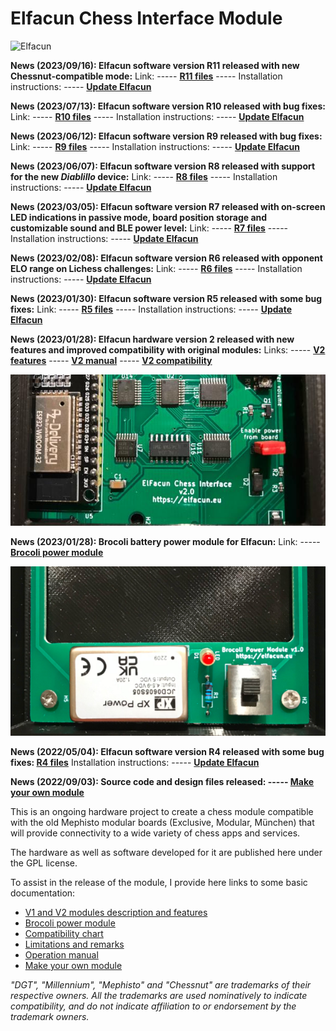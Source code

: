 # Elfacun Chess Interface Module

![Elfacun](./images/pic6.jpg)

__News (2023/09/16): Elfacun software version R11 released with new Chessnut-compatible mode:__ Link: ----- __[R11 files](https://github.com/inmbolmie/elfacun/releases/tag/R11)__ ----- Installation instructions: ----- __[Update Elfacun](./MANUAL.md#update-elfacun-software)__

__News (2023/07/13): Elfacun software version R10 released with bug fixes:__ Link: ----- __[R10 files](https://github.com/inmbolmie/elfacun/releases/tag/R10)__ ----- Installation instructions: ----- __[Update Elfacun](./MANUAL.md#update-elfacun-software)__

__News (2023/06/12): Elfacun software version R9 released with bug fixes:__ Link: ----- __[R9 files](https://github.com/inmbolmie/elfacun/releases/tag/R9)__ ----- Installation instructions: ----- __[Update Elfacun](./MANUAL.md#update-elfacun-software)__

__News (2023/06/07): Elfacun software version R8 released with support for the new _Diablillo_ device:__ Link: ----- __[R8 files](https://github.com/inmbolmie/elfacun/releases/tag/R8)__ ----- Installation instructions: ----- __[Update Elfacun](./MANUAL.md#update-elfacun-software)__

__News (2023/03/05): Elfacun software version R7 released with on-screen LED indications in passive mode, board position storage and customizable sound and BLE power level:__ Link: ----- __[R7 files](https://github.com/inmbolmie/elfacun/releases/tag/R7)__ ----- Installation instructions: ----- __[Update Elfacun](./MANUAL.md#update-elfacun-software)__

__News (2023/02/08): Elfacun software version R6 released with opponent ELO range on Lichess challenges:__ Link: ----- __[R6 files](https://github.com/inmbolmie/elfacun/releases/tag/R6)__ ----- Installation instructions: ----- __[Update Elfacun](./MANUAL.md#update-elfacun-software)__

__News (2023/01/30): Elfacun software version R5 released with some bug fixes:__ Link: ----- __[R5 files](https://github.com/inmbolmie/elfacun/releases/tag/R5)__ ----- Installation instructions: ----- __[Update Elfacun](./MANUAL.md#update-elfacun-software)__


__News (2023/01/28): Elfacun hardware version 2 released with new features and improved compatibility with original modules:__ Links: ----- __[V2 features](./DESCRIPTION.md#features)__ ----- __[V2 manual](./MANUAL.md#new-v1-and-v2-features)__ ----- __[V2 compatibility](./COMPATIBILITY.md#v2-with-original-mephisto-modules)__


![V2](./images/V2_SM.JPG)

__News (2023/01/28): Brocoli battery power module for Elfacun:__ Link: ----- __[Brocoli power module](./BROCOLI.md)__


![Brocoli](./images/B_SMALL.JPG)

__News (2022/05/04): Elfacun software version R4 released with some bug fixes: [R4 files](https://github.com/inmbolmie/elfacun/releases/tag/R4)__ Installation instructions: ----- __[Update Elfacun](./MANUAL.md#update-elfacun-software)__

__News (2022/09/03): Source code and design files released: ----- [Make your own module](./SOURCE.md)__



This is an ongoing hardware project to create a chess module compatible with the old Mephisto modular boards (Exclusive, Modular, München) that will provide connectivity to a wide variety of chess apps and services.

The hardware as well as software developed for it are published here under the GPL license.

To assist in the release of the module, I provide here links to some basic documentation:

* [V1 and V2 modules description and features](./DESCRIPTION.md)
* [Brocoli power module](./BROCOLI.md)
* [Compatibility chart](./COMPATIBILITY.md)
* [Limitations and remarks](./LIMITATIONS.md)
* [Operation manual](./MANUAL.md)
* [Make your own module](./SOURCE.md)


_"DGT", "Millennium", "Mephisto" and "Chessnut" are trademarks of their respective owners.
All the trademarks are used nominatively to indicate compatibility, and do not indicate affiliation to or endorsement by the trademark owners._
